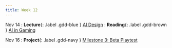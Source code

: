 ```yaml
---
title: Week 12
---
```


Nov 14
: **Lecture**{: .label .gdd-blue } [AI Design]
: **Reading**{: .label .gdd-brown } [AI in Gaming]

Nov 16
: **Project**{: .label .gdd-navy } [Milestone 3: Beta Playtest]

[AI Design]: https://docs.google.com/presentation/d/1fyick947gM8XYr5-6O_BHv-D4raoMLwe9DDEkQyM9cM/edit?usp=drive_link
[Milestone 3: Beta Playtest]: ../pages/projects/project3/project3

[AI in Gaming]: https://www.gamedesigning.org/gaming/ai-in-gaming/